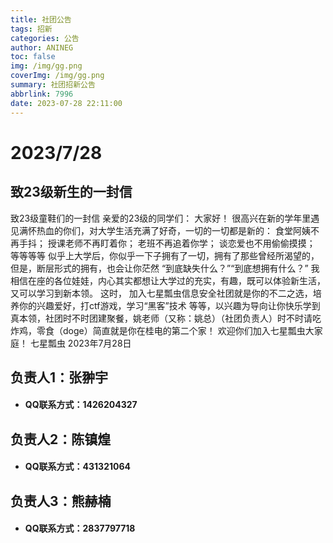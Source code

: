 ```yaml
---
title: 社团公告
tags: 招新
categories: 公告
author: ANINEG
toc: false
img: /img/gg.png
coverImg: /img/gg.png
summary: 社团招新公告
abbrlink: 7996
date: 2023-07-28 22:11:00
---
```


# 2023/7/28

## 致23级新生的一封信

致23级童鞋们的一封信
亲爱的23级的同学们：
大家好！
很高兴在新的学年里遇见满怀热血的你们，对大学生活充满了好奇，一切的一切都是新的：
食堂阿姨不再手抖；
授课老师不再盯着你；
老班不再追着你学；
谈恋爱也不用偷偷摸摸；
等等等等
似乎上大学后，你似乎一下子拥有了一切，拥有了那些曾经所渴望的，
但是，断层形式的拥有，也会让你茫然
“到底缺失什么？”“到底想拥有什么？”
我相信在座的各位娃娃，内心其实都想让大学过的充实，有趣，既可以体验新生活，又可以学习到新本领。
这时，
加入七星瓢虫信息安全社团就是你的不二之选，培养你的兴趣爱好，打ctf游戏，学习“黑客”技术 等等，以兴趣为导向让你快乐学到真本领，社团时不时团建聚餐，姚老师（又称：姚总）（社团负责人）时不时请吃炸鸡，零食（doge）简直就是你在桂电的第二个家！
欢迎你们加入七星瓢虫大家庭！
                                                                                        七星瓢虫
                                                                                      2023年7月28日

## 负责人1：张翀宇

- #### QQ联系方式：1426204327

## 负责人2：陈镇煌

- #### QQ联系方式：431321064
  
## 负责人3：熊赫楠

- #### QQ联系方式：2837797718                                                                                      


